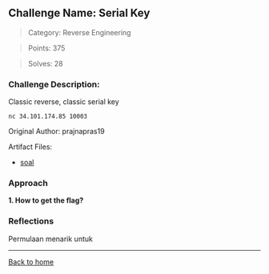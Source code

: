 ## Challenge Name: Serial Key
>Category: Reverse Engineering

>Points: 375

>Solves: 28

### Challenge Description: 

Classic reverse, classic serial key

```nc 34.101.174.85 10003```

Original Author: prajnapras19

Artifact Files:
* [soal](https://ctf.compfest.id/files/f915b06677a36b576a2613429ad62cdb/soal?token=eyJ1c2VyX2lkIjoxMCwidGVhbV9pZCI6bnVsbCwiZmlsZV9pZCI6N30.ZNM53g.3wVRvNQiQmhRXob2oOtsZ5wkKPE)

### Approach

**1. How to get the flag?**



### Reflections

Permulaan menarik untuk 
  
---
[Back to home](../Readme.md)
